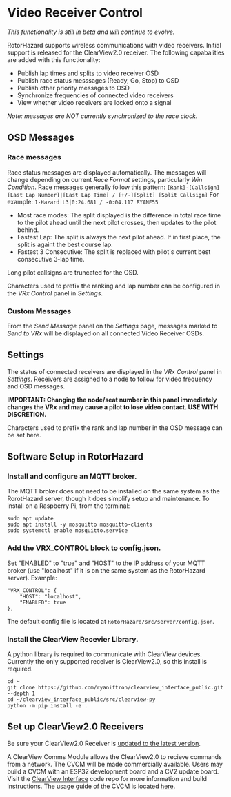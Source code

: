 # Video Receiver Control

_This functionality is still in beta and will continue to evolve._

RotorHazard supports wireless communications with video receivers. Initial support is released for the ClearView2.0 receiver. The following capabalities are added with this functionality:

* Publish lap times and splits to video receiver OSD
* Publish race status messsages (Ready, Go, Stop) to OSD
* Publish other priority messages to OSD
* Synchronize frequencies of connected video receivers
* View whether video receivers are locked onto a signal

_Note: messages are NOT currently synchronized to the race clock._

## OSD Messages

### Race messages
Race status messages are displayed automatically. The messages will change depending on current _Race Format_ settings, particularly _Win Condition_. Race messages generally follow this pattern:
`[Rank]-[Callsign] [Last Lap Number]|[Last Lap Time] / [+/-][Split] [Split Callsign]`
For example:
`1-Hazard L3|0:24.681 / -0:04.117 RYANF55`

* Most race modes: The split displayed is the difference in total race time to the pilot ahead until the next pilot crosses, then updates to the pilot behind.
* Fastest Lap: The split is always the next pilot ahead. If in first place, the split is againt the best course lap.
* Fastest 3 Consecutive: The split is replaced with pilot's current best consecutive 3-lap time.

Long pilot callsigns are truncated for the OSD.

Characters used to prefix the ranking and lap number can be configured in the _VRx Control_ panel in _Settings_.

### Custom Messages
From the _Send Message_ panel on the _Settings_ page, messages marked to _Send to VRx_ will be displayed on all connected Video Receiver OSDs.

## Settings

The status of connected receivers are displayed in the _VRx Control_ panel in _Settings_. Receivers are assigned to a node to follow for video frequency and OSD messages.

**IMPORTANT: Changing the node/seat number in this panel immediately changes the VRx and may cause a pilot to lose video contact. USE WITH DISCRETION.**

Characters used to prefix the rank and lap number in the OSD message can be set here.

## Software Setup in RotorHazard

### Install and configure an MQTT broker.
The MQTT broker does not need to be installed on the same system as the RorotHazard server, though it does simplify setup and maintenance. To install on a Raspberry Pi, from the terminal:
```
sudo apt update
sudo apt install -y mosquitto mosquitto-clients
sudo systemctl enable mosquitto.service
```

### Add the VRX_CONTROL block to config.json.
Set "ENABLED" to "true" and "HOST" to the IP address of your MQTT broker (use "localhost" if it is on the same system as the RotorHazard server). Example:
```
"VRX_CONTROL": {
    "HOST": "localhost",
    "ENABLED": true
},
```

The default config file is located at `RotorHazard/src/server/config.json`.

### Install the ClearView Recevier Library.
A python library is required to communicate with ClearView devices. Currently the only supported receiver is ClearView2.0, so this install is required.
```
cd ~
git clone https://github.com/ryaniftron/clearview_interface_public.git --depth 1
cd ~/clearview_interface_public/src/clearview-py
python -m pip install -e .
```

## Set up ClearView2.0 Receivers

Be sure your ClearView2.0 Receiver is [updated to the latest version](http://proteanpaper.com/fwupdate.cgi?comp=iftrontech&manu=2).

A ClearView Comms Module allows the ClearView2.0 to recieve commands from a network. The CVCM will be made commercially available. Users may build a CVCM with an ESP32 development board and a CV2 update board. Visit the [ClearView Interface](https://github.com/ryaniftron/clearview_interface_public) code repo for more information and build instructions. The usage guide of the CVCM is located [here](https://github.com/ryaniftron/clearview_interface_public/blob/master/docs/CVCM_User_Manual.md).
